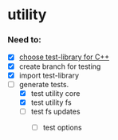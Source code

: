 # utility

### Need to:
- [x] [choose test-library for C++](docs/testing)
- [x] create branch for testing
- [x] import test-library
- [ ] generate tests.
    - [x] test utility core
    - [x] test utility fs
    - [ ] test fs updates
        - [ ] test options

